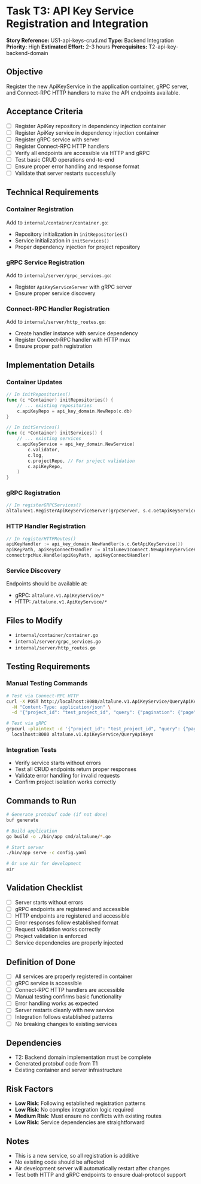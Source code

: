 # Task T3: API Key Service Registration and Integration

**Story Reference:** US1-api-keys-crud.md
**Type:** Backend Integration
**Priority:** High
**Estimated Effort:** 2-3 hours
**Prerequisites:** T2-api-key-backend-domain

## Objective

Register the new ApiKeyService in the application container, gRPC server, and Connect-RPC HTTP handlers to make the API endpoints available.

## Acceptance Criteria

- [ ] Register ApiKey repository in dependency injection container
- [ ] Register ApiKey service in dependency injection container
- [ ] Register gRPC service with server
- [ ] Register Connect-RPC HTTP handlers
- [ ] Verify all endpoints are accessible via HTTP and gRPC
- [ ] Test basic CRUD operations end-to-end
- [ ] Ensure proper error handling and response format
- [ ] Validate that server restarts successfully

## Technical Requirements

### Container Registration
Add to `internal/container/container.go`:
- Repository initialization in `initRepositories()`
- Service initialization in `initServices()`
- Proper dependency injection for project repository

### gRPC Service Registration
Add to `internal/server/grpc_services.go`:
- Register `ApiKeyServiceServer` with gRPC server
- Ensure proper service discovery

### Connect-RPC Handler Registration
Add to `internal/server/http_routes.go`:
- Create handler instance with service dependency
- Register Connect-RPC handler with HTTP mux
- Ensure proper path registration

## Implementation Details

### Container Updates
```go
// In initRepositories()
func (c *Container) initRepositories() {
    // ... existing repositories
    c.apiKeyRepo = api_key_domain.NewRepo(c.db)
}

// In initServices()
func (c *Container) initServices() {
    // ... existing services
    c.apiKeyService = api_key_domain.NewService(
        c.validator,
        c.log,
        c.projectRepo, // For project validation
        c.apiKeyRepo,
    )
}
```

### gRPC Registration
```go
// In registerGRPCServices()
altalunev1.RegisterApiKeyServiceServer(grpcServer, s.c.GetApiKeyService())
```

### HTTP Handler Registration
```go
// In registerHTTPRoutes()
apiKeyHandler := api_key_domain.NewHandler(s.c.GetApiKeyService())
apiKeyPath, apiKeyConnectHandler := altalunev1connect.NewApiKeyServiceHandler(apiKeyHandler)
connectrpcMux.Handle(apiKeyPath, apiKeyConnectHandler)
```

### Service Discovery
Endpoints should be available at:
- gRPC: `altalune.v1.ApiKeyService/*`
- HTTP: `/altalune.v1.ApiKeyService/*`

## Files to Modify

- `internal/container/container.go`
- `internal/server/grpc_services.go`
- `internal/server/http_routes.go`

## Testing Requirements

### Manual Testing Commands
```bash
# Test via Connect-RPC HTTP
curl -X POST http://localhost:8080/altalune.v1.ApiKeyService/QueryApiKeys \
  -H "Content-Type: application/json" \
  -d '{"project_id": "test_project_id", "query": {"pagination": {"page": 1, "page_size": 10}}}'

# Test via gRPC
grpcurl -plaintext -d '{"project_id": "test_project_id", "query": {"pagination": {"page": 1, "page_size": 10}}}' \
  localhost:8080 altalune.v1.ApiKeyService/QueryApiKeys
```

### Integration Tests
- Verify service starts without errors
- Test all CRUD endpoints return proper responses
- Validate error handling for invalid requests
- Confirm project isolation works correctly

## Commands to Run

```bash
# Generate protobuf code (if not done)
buf generate

# Build application
go build -o ./bin/app cmd/altalune/*.go

# Start server
./bin/app serve -c config.yaml

# Or use Air for development
air
```

## Validation Checklist

- [ ] Server starts without errors
- [ ] gRPC endpoints are registered and accessible
- [ ] HTTP endpoints are registered and accessible
- [ ] Error responses follow established format
- [ ] Request validation works correctly
- [ ] Project validation is enforced
- [ ] Service dependencies are properly injected

## Definition of Done

- [ ] All services are properly registered in container
- [ ] gRPC service is accessible
- [ ] Connect-RPC HTTP handlers are accessible
- [ ] Manual testing confirms basic functionality
- [ ] Error handling works as expected
- [ ] Server restarts cleanly with new service
- [ ] Integration follows established patterns
- [ ] No breaking changes to existing services

## Dependencies

- T2: Backend domain implementation must be complete
- Generated protobuf code from T1
- Existing container and server infrastructure

## Risk Factors

- **Low Risk**: Following established registration patterns
- **Low Risk**: No complex integration logic required
- **Medium Risk**: Must ensure no conflicts with existing routes
- **Low Risk**: Service dependencies are straightforward

## Notes

- This is a new service, so all registration is additive
- No existing code should be affected
- Air development server will automatically restart after changes
- Test both HTTP and gRPC endpoints to ensure dual-protocol support